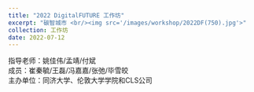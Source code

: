 ```yaml
---
title: "2022 DigitalFUTURE 工作坊"
excerpt: "碳智城市 <br/><img src='/images/workshop/2022DF(750).jpg'>"
collection: 工作坊
date: 2022-07-12
---
```

指导老师：姚佳伟/孟靖/付斌<br/>
成员：崔秦毓/王磊/冯嘉嘉/张弛/毕雪皎<br/>
主办单位：同济大学、伦敦大学学院和CLS公司
